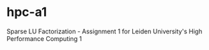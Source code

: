 # hpc-a1
Sparse LU Factorization - Assignment 1 for Leiden University's High Performance Computing 1
